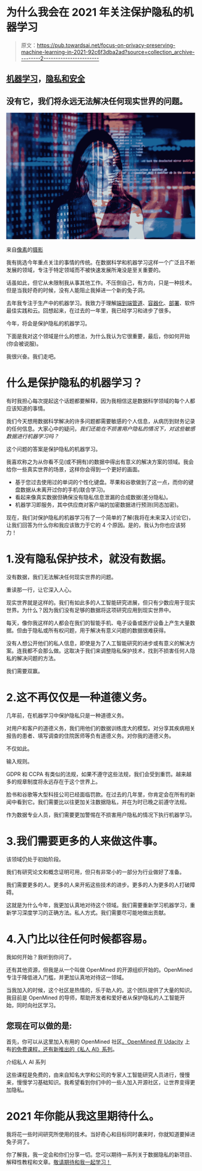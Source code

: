# 为什么我会在 2021 年关注保护隐私的机器学习

> 原文：<https://pub.towardsai.net/focus-on-privacy-preserving-machine-learning-in-2021-92c6f3dba2ad?source=collection_archive---------2----------------------->

## [机器学习](https://towardsai.net/p/category/machine-learning)，[隐私和安全](https://towardsai.net/p/category/privacy-and-security)

## 没有它，我们将永远无法解决任何现实世界的问题。

![](img/8b65810559b6b8e6ab62fa888dc4d3b4.png)

来自[像素](https://www.pexels.com/photo/code-projected-over-woman-3861969/?utm_content=attributionCopyText&utm_medium=referral&utm_source=pexels)的[摄影](https://www.pexels.com/@thisisengineering?utm_content=attributionCopyText&utm_medium=referral&utm_source=pexels)

我有挑选今年重点关注的事情的传统。在数据科学和机器学习这样一个广泛且不断发展的领域，专注于特定领域而不被快速发展所淹没是至关重要的。

话虽如此，但它从未限制我从事其他工作。不压倒自己，有方向，只是一种技术。但是当我好奇的时候，没有人能阻止我掉进一个新的兔子洞。

去年我专注于生产中的机器学习。我致力于理解[端到端管道](https://medium.com/towards-artificial-intelligence/how-i-build-machine-learning-apps-in-hours-a1b1eaa642ed)、[容器化](https://towardsdatascience.com/how-to-dockerize-any-machine-learning-application-f78db654c601)、[部署](https://towardsdatascience.com/deploying-your-machine-learning-apps-in-2021-a3471c049507)、软件最佳实践和云。回想起来，在过去的一年里，我已经学习和进步了很多。

今年，将会是保护隐私的机器学习。

下面是我对这个领域是什么的想法，为什么我认为它很重要，最后，你如何开始(你会被说服)。

我很兴奋。我们走吧。

# 什么是保护隐私的机器学习？

有时我担心每次提起这个话题都要解释，因为我相信这是数据科学领域的每个人都应该知道的事情。

我们今天想用数据科学解决的许多问题都需要敏感的个人信息，从病历到财务记录的任何信息。大家心中的疑问，*我们还能在不损害用户隐私的情况下，对这些敏感数据进行机器学习吗？*

这个问题的答案是保护隐私的机器学习。

我喜欢称之为从你看不见(或不拥有)的数据中得出有意义的解决方案的领域。我会给你一些真实世界的场景，这样你会得到一个更好的画面。

*   基于您过去使用过的单词的个性化键盘。苹果和谷歌做到了这一点，而你的键盘数据从未离开过你的手机(联合学习)。
*   看起来像真实数据但确保没有隐私信息泄漏的合成数据(差分隐私)。
*   机器学习即服务，其中供应商对客户端的加密数据进行预测(同态加密)。

现在，我们对保护隐私的机器学习有了一个简单的了解(我将在未来深入讨论它)，让我们回答为什么你和我应该致力于它的 4 个原因。是的，我认为你也应该努力！

# 1.没有隐私保护技术，就没有数据。

没有数据，我们无法解决任何现实世界的问题。

重读那一行，让它深入人心。

现实世界就是这样的。我们有如此多的人工智能研究进展，但只有少数应用于现实世界。为什么？因为我们没有足够的数据将这项研究应用到现实世界中。

每天，像你我这样的人都会在我们的智能手机、电子设备或医疗设备上产生大量数据。但由于隐私或所有权问题，用于解决有意义问题的数据很难获得。

没有人想公开他们的私人信息，即使是为了人工智能研究的进步或有意义的解决方案。连我都不会那么做。这取决于我们来调整隐私保护技术，找到不损害任何人隐私的解决问题的方法。

我们需要双赢。

# 2.这不再仅仅是一种道德义务。

几年前，在机器学习中保护隐私只是一种道德义务。

对用户和客户的道德义务，我们用他们的数据训练庞大的模型。对分享其疾病相关报告的患者、填写调查的住院医师等负有道德义务。对你我的道德义务。

不仅如此。

输入规则。

GDPR 和 CCPA 有类似的法规，如果不遵守这些法规，我们会受到重罚。越来越多的规章制度将永远存在于这个世界上。

脸书和谷歌等大型科技公司已经面临罚款。在过去的几年里，你肯定会在所有的新闻中看到它。我们需要比以往更加关注数据隐私，并在为时已晚之前遵守法规。

作为数据专业人员，我们需要更加警惕在不损害用户隐私的情况下执行机器学习。

# 3.我们需要更多的人来做这件事。

该领域仍处于初始阶段。

我们有研究论文和概念证明可用，但只有非常小的一部分为行业做好了准备。

我们需要更多的人。更多的人来开拓这些技术的进步。更多的人为更多的人打破障碍。

这就是为什么今年，我更加认真地对待这个领域。我们需要重新学习机器学习，重新学习深度学习的正确方法。私人方式。我们需要尽可能地做出贡献。

# 4.入门比以往任何时候都容易。

我如何开始？我听到你问了。

还有其他资源，但我是从一个叫做 OpenMined 的开源组织开始的。OpenMined 专注于降低进入门槛，并更加认真地对待这一领域。

当我加入的时候，这个社区是热情的，乐于助人的。这个团队提供了大量的知识。我目前是 OpenMined 的导师，帮助开发者和爱好者从保护隐私的人工智能开始，同时向社区学习。

## 您现在可以做的是:

首先，你可以从这里加入有用的 OpenMined 社区[。OpenMined 在 Udacity](https://www.openmined.org/) 上有[的免费课程，还有新推出的](https://www.udacity.com/course/secure-and-private-ai--ud185)[《私人 AI》系列](https://courses.openmined.org/)。

介绍私人 AI 系列

这些课程是免费的，由来自知名大学和公司的专家人工智能研究人员进行，慢慢来，慢慢学习基础知识。我希望看到你们中的一些人加入开源社区，让世界变得更加隐私。

# 2021 年你能从我这里期待什么。

我将花一些时间研究所使用的技术。当好奇心和目标同时袭来时，你就知道要掉进兔子洞了。

你了解我，我一定会和你们分享一切。您可以期待一系列关于数据隐私的新项目、解释性教程和文章。[敬请期待和我一起学习！](https://friends.arunnthevapalan.com/)